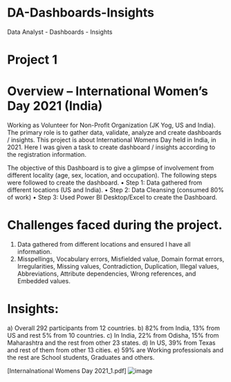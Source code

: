 # DA-Dashboards-Insights
Data Analyst - Dashboards - Insights

# Project 1
# Overview – International Women’s Day 2021 (India)
Working as Volunteer for Non-Profit Organization (JK Yog, US and India). The primary role is to gather data, validate, analyze and create dashboards / insights. This project is about International Womens Day held in India, in 2021. Here I was given a task to create dashboard / insights according to the registration information.  

The objective of this Dashboard is to give a glimpse of involvement from different locality (age, sex, location, and occupation).
The following steps were followed to create the dashboard.
•	Step 1: Data gathered from different locations (US and India).
•	Step 2: Data Cleansing (consumed 80% of work)
•	Step 3: Used Power BI Desktop/Excel to create the Dashboard.

# Challenges faced during the project.
1)	Data gathered from different locations and ensured I have all information.
2)	Misspellings, Vocabulary errors, Misfielded value, Domain format errors, Irregularities, Missing values, Contradiction, Duplication, Illegal values, Abbreviations, Attribute dependencies, Wrong references, and Embedded values.

# Insights:
 a) Overall 292 participants from 12 countries.
 b) 82% from India, 13% from US and rest 5% from 10 countries.
 c) In India, 22% from Odisha, 15% from Maharashtra and the rest from other 23 states. 
 d) In US, 39% from Texas and rest of them from other 13 cities. 
 e) 59% are Working professionals and the rest are School students, Graduates and others. 

[Internalnational Womens Day 2021_1.pdf]
![image](https://user-images.githubusercontent.com/82856462/116037175-11039d00-a6ab-11eb-86a6-7b4d3646e0ec.png)





